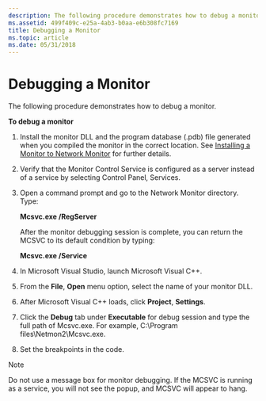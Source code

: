 ```yaml
---
description: The following procedure demonstrates how to debug a monitor.
ms.assetid: 499f409c-e25a-4ab3-b0aa-e6b308fc7169
title: Debugging a Monitor
ms.topic: article
ms.date: 05/31/2018
---
```


# Debugging a Monitor

The following procedure demonstrates how to debug a monitor.

**To debug a monitor**

1.  Install the monitor DLL and the program database (.pdb) file generated when you compiled the monitor in the correct location. See [Installing a Monitor to Network Monitor](installing-a-monitor-to-network-monitor.md) for further details.
2.  Verify that the Monitor Control Service is configured as a server instead of a service by selecting Control Panel, Services.
3.  Open a command prompt and go to the Network Monitor directory. Type:

    **Mcsvc.exe /RegServer**

    After the monitor debugging session is complete, you can return the MCSVC to its default condition by typing:

    **Mcsvc.exe /Service**

4.  In Microsoft Visual Studio, launch Microsoft Visual C++.
5.  From the **File**, **Open** menu option, select the name of your monitor DLL.
6.  After Microsoft Visual C++ loads, click **Project**, **Settings**.
7.  Click the **Debug** tab under **Executable** for debug session and type the full path of Mcsvc.exe. For example, C:\\Program files\\Netmon2\\Mcsvc.exe.
8.  Set the breakpoints in the code.

> [!Note]  
> Do not use a message box for monitor debugging. If the MCSVC is running as a service, you will not see the popup, and MCSVC will appear to hang.

 

 

 



